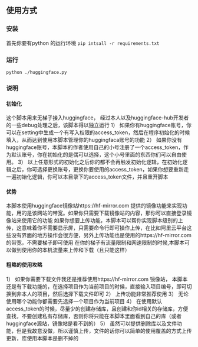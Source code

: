 ## 使用方式
### 安装

首先你要有python 的运行环境
`pip intsall -r requirements.txt`


### 运行
`python ./huggingface.py`

### 说明

#### 初始化
这个脚本用来无梯子接入huggingface， 经过本人以及huggingface-hub开发者的一些debug处理之后，该脚本得以独立运行
1） 如果你有huggingface账号，你可以在setting中生成一个有写入权限的access_token，然后在程序初始化的时候填入，从而达到使用本脚本管理你的huggingfaca账号的功能
2） 如果你没有huggingface账号，本脚本的作者使用自己的小号注册了一个access_token，作为默认账号，你在初始化的是偶可以选择，这个小号里面的东西你们可以自由使用。
3） 以上任意形式的初始化之后你的都不会再触发初始化逻辑，在初始化逻辑之后，你可选择更换账号，更换你要使用的access_token，如果你想要重新走一遍初始化逻辑，你可以本目录下的access_token文件，并且重开脚本

#### 优势
本脚本使用huggingface镜像站https://hf-mirror.com 提供的镜像功能来实现功能，用的是该网站的带宽。如果你只需要下载镜像站的内容，那你可以直接登录镜像站来使用它的功能
如果你想要上传功能，本脚本可以帮你实现脚本级别的上传，这意味着你不需要显示屏，只需要命令行即可操作上传，在比如阿里云平台这些没有界面的地方操作会很方便，另外上传功能也是使用的https://hf-mirror.com的带宽，不需要梯子即可使用
在你的梯子有流量限制和网速限制的时候,本脚本可以做到使用你的本机流量来上传和下载（且只能这样）

#### 粗略的使用攻略
1） 如果你需要下载文件我还是推荐使用https://hf-mirror.com 镜像站， 本脚本还是有下载功能的，在选择项目作为当前项目的时候，直接输入项目编号，即可切换到非本人的项目，然后选择下载文件即可
2） 上传功能非常推荐使用
3） 无论使用哪个功能你都需要先选择一个项目作为当前项目
4） 在使用默认access_token的时候，尽量少的创建存储库，且创建和你id相关的存储库，方便查找，不要创建私有存储库，否则你将只能在本脚本里面看到自己的库（或者huggingface源站，镜像站是看不到的）
5） 虽然可以提供删除库以及文件功能，但是我故意没做，所以谨慎上传，文件的话你可以简单的使用覆盖的方式上传更新，库使用本脚本是删不掉的
